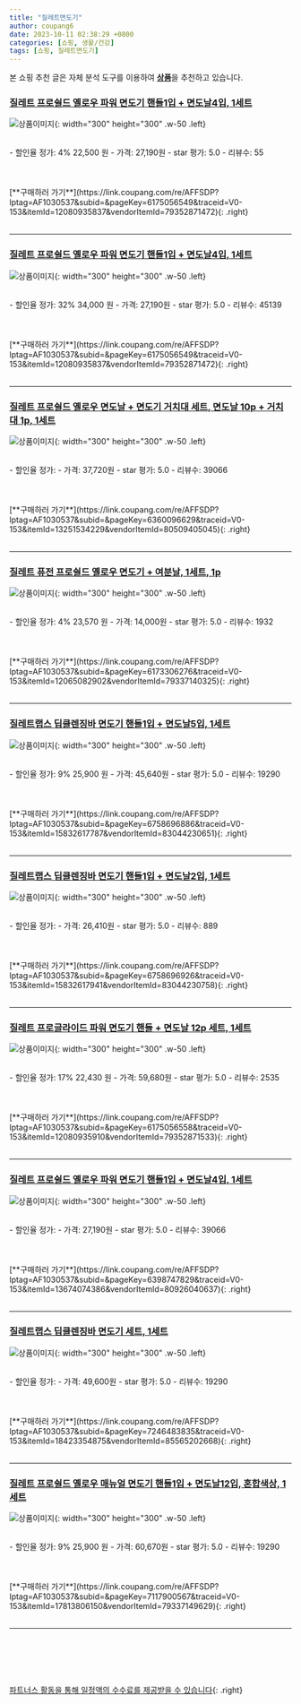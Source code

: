 ```yaml
---
title: "질레트면도기"
author: coupang6
date: 2023-10-11 02:38:29 +0800
categories: [쇼핑, 생활/건강]
tags: [쇼핑, 질레트면도기]
---
```


본 쇼핑 추천 글은 자체 분석 도구를 이용하여 [**상품**](https://link.coupang.com/a/bao1ui)을 추천하고 있습니다.

### [질레트 프로쉴드 옐로우 파워 면도기 핸들1입 + 면도날4입, 1세트](https://link.coupang.com/re/AFFSDP?lptag=AF1030537&subid=&pageKey=6175056549&traceid=V0-153&itemId=12080935837&vendorItemId=79352871472)

![상품이미지](https://thumbnail9.coupangcdn.com/thumbnails/remote/230x230ex/image/retail/images/8846268952683960-2b0fe197-a6af-45cf-9989-c91e8cfaebf6.jpg){: width="300" height="300" .w-50 .left}


<br>
- 할인율 정가: 4%  22,500   원
- 가격: 27,190원
- star 평가: 5.0
- 리뷰수: 55
<br>
<br>
<br>
<br>
[**구매하러 가기**](https://link.coupang.com/re/AFFSDP?lptag=AF1030537&subid=&pageKey=6175056549&traceid=V0-153&itemId=12080935837&vendorItemId=79352871472){: .right}
<br>
<br>

---

### [질레트 프로쉴드 옐로우 파워 면도기 핸들1입 + 면도날4입, 1세트](https://link.coupang.com/re/AFFSDP?lptag=AF1030537&subid=&pageKey=6175056549&traceid=V0-153&itemId=12080935837&vendorItemId=79352871472)

![상품이미지](https://thumbnail9.coupangcdn.com/thumbnails/remote/230x230ex/image/retail/images/8846268952683960-2b0fe197-a6af-45cf-9989-c91e8cfaebf6.jpg){: width="300" height="300" .w-50 .left}


<br>
- 할인율 정가: 32%  34,000   원
- 가격: 27,190원
- star 평가: 5.0
- 리뷰수: 45139
<br>
<br>
<br>
<br>
[**구매하러 가기**](https://link.coupang.com/re/AFFSDP?lptag=AF1030537&subid=&pageKey=6175056549&traceid=V0-153&itemId=12080935837&vendorItemId=79352871472){: .right}
<br>
<br>

---

### [질레트 프로쉴드 옐로우 면도날 + 면도기 거치대 세트, 면도날 10p + 거치대 1p, 1세트](https://link.coupang.com/re/AFFSDP?lptag=AF1030537&subid=&pageKey=6360096629&traceid=V0-153&itemId=13251534229&vendorItemId=80509405045)

![상품이미지](https://thumbnail8.coupangcdn.com/thumbnails/remote/230x230ex/image/retail/images/1152019621970138-ce5abbe2-7dda-416c-9998-c25a0c166658.jpg){: width="300" height="300" .w-50 .left}


<br>
- 할인율 정가: 
- 가격: 37,720원
- star 평가: 5.0
- 리뷰수: 39066
<br>
<br>
<br>
<br>
[**구매하러 가기**](https://link.coupang.com/re/AFFSDP?lptag=AF1030537&subid=&pageKey=6360096629&traceid=V0-153&itemId=13251534229&vendorItemId=80509405045){: .right}
<br>
<br>

---

### [질레트 퓨전 프로쉴드 옐로우 면도기 + 여분날, 1세트, 1p](https://link.coupang.com/re/AFFSDP?lptag=AF1030537&subid=&pageKey=6173306276&traceid=V0-153&itemId=12065082902&vendorItemId=79337140325)

![상품이미지](https://thumbnail8.coupangcdn.com/thumbnails/remote/230x230ex/image/retail/images/9092376639772985-f879863d-9d86-45fd-be22-4d353fc18b95.jpg){: width="300" height="300" .w-50 .left}


<br>
- 할인율 정가: 4%  23,570   원
- 가격: 14,000원
- star 평가: 5.0
- 리뷰수: 1932
<br>
<br>
<br>
<br>
[**구매하러 가기**](https://link.coupang.com/re/AFFSDP?lptag=AF1030537&subid=&pageKey=6173306276&traceid=V0-153&itemId=12065082902&vendorItemId=79337140325){: .right}
<br>
<br>

---

### [질레트랩스 딥클렌징바 면도기 핸들1입 + 면도날5입, 1세트](https://link.coupang.com/re/AFFSDP?lptag=AF1030537&subid=&pageKey=6758696886&traceid=V0-153&itemId=15832617787&vendorItemId=83044230651)

![상품이미지](https://thumbnail6.coupangcdn.com/thumbnails/remote/230x230ex/image/retail/images/2022/09/06/16/4/7035c3ad-abf0-4f4a-9927-441b3372d714.png){: width="300" height="300" .w-50 .left}


<br>
- 할인율 정가: 9%  25,900   원
- 가격: 45,640원
- star 평가: 5.0
- 리뷰수: 19290
<br>
<br>
<br>
<br>
[**구매하러 가기**](https://link.coupang.com/re/AFFSDP?lptag=AF1030537&subid=&pageKey=6758696886&traceid=V0-153&itemId=15832617787&vendorItemId=83044230651){: .right}
<br>
<br>

---

### [질레트랩스 딥클렌징바 면도기 핸들1입 + 면도날2입, 1세트](https://link.coupang.com/re/AFFSDP?lptag=AF1030537&subid=&pageKey=6758696926&traceid=V0-153&itemId=15832617941&vendorItemId=83044230758)

![상품이미지](https://thumbnail9.coupangcdn.com/thumbnails/remote/230x230ex/image/retail/images/2022/09/06/16/5/d59062a9-0226-4715-a219-5eab7c91facf.png){: width="300" height="300" .w-50 .left}


<br>
- 할인율 정가: 
- 가격: 26,410원
- star 평가: 5.0
- 리뷰수: 889
<br>
<br>
<br>
<br>
[**구매하러 가기**](https://link.coupang.com/re/AFFSDP?lptag=AF1030537&subid=&pageKey=6758696926&traceid=V0-153&itemId=15832617941&vendorItemId=83044230758){: .right}
<br>
<br>

---

### [질레트 프로글라이드 파워 면도기 핸들 + 면도날 12p 세트, 1세트](https://link.coupang.com/re/AFFSDP?lptag=AF1030537&subid=&pageKey=6175056558&traceid=V0-153&itemId=12080935910&vendorItemId=79352871533)

![상품이미지](https://thumbnail6.coupangcdn.com/thumbnails/remote/230x230ex/image/retail/images/1143956375948071-97a2d44b-b0f5-4890-bbbe-e3e238824d97.jpg){: width="300" height="300" .w-50 .left}


<br>
- 할인율 정가: 17%  22,430   원
- 가격: 59,680원
- star 평가: 5.0
- 리뷰수: 2535
<br>
<br>
<br>
<br>
[**구매하러 가기**](https://link.coupang.com/re/AFFSDP?lptag=AF1030537&subid=&pageKey=6175056558&traceid=V0-153&itemId=12080935910&vendorItemId=79352871533){: .right}
<br>
<br>

---

### [질레트 프로쉴드 옐로우 파워 면도기 핸들1입 + 면도날4입, 1세트](https://link.coupang.com/re/AFFSDP?lptag=AF1030537&subid=&pageKey=6398747829&traceid=V0-153&itemId=13674074386&vendorItemId=80926040637)

![상품이미지](https://thumbnail9.coupangcdn.com/thumbnails/remote/230x230ex/image/retail/images/8846268952683960-2b0fe197-a6af-45cf-9989-c91e8cfaebf6.jpg){: width="300" height="300" .w-50 .left}


<br>
- 할인율 정가: 
- 가격: 27,190원
- star 평가: 5.0
- 리뷰수: 39066
<br>
<br>
<br>
<br>
[**구매하러 가기**](https://link.coupang.com/re/AFFSDP?lptag=AF1030537&subid=&pageKey=6398747829&traceid=V0-153&itemId=13674074386&vendorItemId=80926040637){: .right}
<br>
<br>

---

### [질레트랩스 딥클렌징바 면도기 세트, 1세트](https://link.coupang.com/re/AFFSDP?lptag=AF1030537&subid=&pageKey=7246483835&traceid=V0-153&itemId=18423354875&vendorItemId=85565202668)

![상품이미지](https://thumbnail6.coupangcdn.com/thumbnails/remote/230x230ex/image/retail/images/2023/04/05/16/8/ae142843-abd9-4a1c-b39e-f5a294e3d455.png){: width="300" height="300" .w-50 .left}


<br>
- 할인율 정가: 
- 가격: 49,600원
- star 평가: 5.0
- 리뷰수: 19290
<br>
<br>
<br>
<br>
[**구매하러 가기**](https://link.coupang.com/re/AFFSDP?lptag=AF1030537&subid=&pageKey=7246483835&traceid=V0-153&itemId=18423354875&vendorItemId=85565202668){: .right}
<br>
<br>

---

### [질레트 프로쉴드 옐로우 매뉴얼 면도기 핸들1입 + 면도날12입, 혼합색상, 1세트](https://link.coupang.com/re/AFFSDP?lptag=AF1030537&subid=&pageKey=7117900567&traceid=V0-153&itemId=17813806150&vendorItemId=79337149629)

![상품이미지](https://thumbnail8.coupangcdn.com/thumbnails/remote/230x230ex/image/retail/images/8835882006527514-16b3e16f-2a3e-4675-867c-7ba6231f983e.jpg){: width="300" height="300" .w-50 .left}


<br>
- 할인율 정가: 9%  25,900   원
- 가격: 60,670원
- star 평가: 5.0
- 리뷰수: 19290
<br>
<br>
<br>
<br>
[**구매하러 가기**](https://link.coupang.com/re/AFFSDP?lptag=AF1030537&subid=&pageKey=7117900567&traceid=V0-153&itemId=17813806150&vendorItemId=79337149629){: .right}
<br>
<br>

---
<br><br><br><br><br> [파트너스 활동을 통해 일정액의 수수료를 제공받을 수 있습니다](https://link.coupang.com/a/bao1ui){: .right}